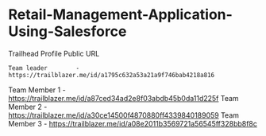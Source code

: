 # Retail-Management-Application-Using-Salesforce
Trailhead Profile Public URL  
	

	Team leader        -  https://trailblazer.me/id/a1795c632a53a21a9f746bab4218a816 
Team Member 1 - https://trailblazer.me/id/a87ced34ad2e8f03abdb45b0da11d225f
Team Member 2 - https://trailblazer.me/id/a30ce14500f4870880ff4339840189059
Team Member 3 - https://trailblazer.me/id/a08e2011b3569721a56545ff328bb8f8c
